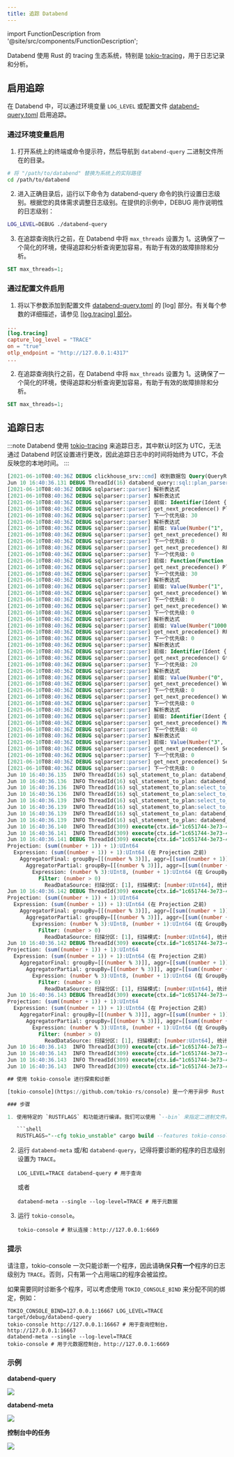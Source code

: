 ```yaml
---
title: 追踪 Databend
---
```

import FunctionDescription from '@site/src/components/FunctionDescription';

<FunctionDescription description="引入或更新: v1.2.199"/>

Databend 使用 Rust 的 tracing 生态系统，特别是 [tokio-tracing](https://github.com/tokio-rs/tracing)，用于日志记录和分析。


## 启用追踪

在 Databend 中，可以通过环境变量 `LOG_LEVEL` 或配置文件 [databend-query.toml](https://github.com/datafuselabs/databend/blob/main/scripts/distribution/configs/databend-query.toml) 启用追踪。

### 通过环境变量启用

1. 打开系统上的终端或命令提示符，然后导航到 `databend-query` 二进制文件所在的目录。

```bash
# 将 "/path/to/databend" 替换为系统上的实际路径
cd /path/to/databend
```

2. 进入正确目录后，运行以下命令为 databend-query 命令的执行设置日志级别。根据您的具体需求调整日志级别。在提供的示例中，DEBUG 用作说明性的日志级别：

```bash
LOG_LEVEL=DEBUG ./databend-query
```

3. 在追踪查询执行之前，在 Databend 中将 `max_threads` 设置为 1。这确保了一个简化的环境，使得追踪和分析查询更加容易，有助于有效的故障排除和分析。

```sql
SET max_threads=1;
```

### 通过配置文件启用

1. 将以下参数添加到配置文件 [databend-query.toml](https://github.com/datafuselabs/databend/blob/main/scripts/distribution/configs/databend-query.toml) 的 [log] 部分。有关每个参数的详细描述，请参见 [[log.tracing] 部分](../04-references/02-node-config/02-query-config.md#logtracing-section)。

```toml title='databend-query.toml'
...
[log.tracing]
capture_log_level = "TRACE"
on = "true"
otlp_endpoint = "http://127.0.0.1:4317"
...
```

2. 在追踪查询执行之前，在 Databend 中将 `max_threads` 设置为 1。这确保了一个简化的环境，使得追踪和分析查询更加容易，有助于有效的故障排除和分析。

```sql
SET max_threads=1;
```

## 追踪日志

:::note
Databend 使用 [tokio-tracing](https://github.com/tokio-rs/tracing) 来追踪日志，其中默认时区为 UTC，无法通过 Databend 时区设置进行更改，因此追踪日志中的时间将始终为 UTC，不会反映您的本地时间。
:::

```sql
[2021-06-10T08:40:36Z DEBUG clickhouse_srv::cmd] 收到数据包 Query(QueryRequest { query_id: "bac2b254-6245-4cae-910d-3e5e979c8b68", client_info: QueryClientInfo { query_kind: 1, initial_user: "", initial_query_id: "", initial_address: "0.0.0.0:0", interface: 1, os_user: "bohu", client_hostname: "thinkpad", client_name: "ClickHouse ", client_version_major: 21, client_version_minor: 4, client_version_patch: 6, client_revision: 54447, http_method: 0, http_user_agent: "", quota_key: "" }, stage: 2, compression: 1, query: "SELECT sum(number+1)+1 from numbers(10000) where number>0 group by number%3;" })
Jun 10 16:40:36.131 DEBUG ThreadId(16) databend_query::sql::plan_parser: query="SELECT sum(number+1)+1 from numbers(10000) where number>0 group by number%3;"
[2021-06-10T08:40:36Z DEBUG sqlparser::parser] 解析表达式
[2021-06-10T08:40:36Z DEBUG sqlparser::parser] 解析表达式
[2021-06-10T08:40:36Z DEBUG sqlparser::parser] 前缀: Identifier(Ident { value: "number", quote_style: None })
[2021-06-10T08:40:36Z DEBUG sqlparser::parser] get_next_precedence() Plus
[2021-06-10T08:40:36Z DEBUG sqlparser::parser] 下一个优先级: 30
[2021-06-10T08:40:36Z DEBUG sqlparser::parser] 解析表达式
[2021-06-10T08:40:36Z DEBUG sqlparser::parser] 前缀: Value(Number("1", false))
[2021-06-10T08:40:36Z DEBUG sqlparser::parser] get_next_precedence() RParen
[2021-06-10T08:40:36Z DEBUG sqlparser::parser] 下一个优先级: 0
[2021-06-10T08:40:36Z DEBUG sqlparser::parser] get_next_precedence() RParen
[2021-06-10T08:40:36Z DEBUG sqlparser::parser] 下一个优先级: 0
[2021-06-10T08:40:36Z DEBUG sqlparser::parser] 前缀: Function(Function { name: ObjectName([Ident { value: "sum", quote_style: None }]), args: [Unnamed(BinaryOp { left: Identifier(Ident { value: "number", quote_style: None }), op: Plus, right: Value(Number("1", false)) })], over: None, distinct: false })
[2021-06-10T08:40:36Z DEBUG sqlparser::parser] get_next_precedence() Plus
[2021-06-10T08:40:36Z DEBUG sqlparser::parser] 下一个优先级: 30
[2021-06-10T08:40:36Z DEBUG sqlparser::parser] 解析表达式
[2021-06-10T08:40:36Z DEBUG sqlparser::parser] 前缀: Value(Number("1", false))
[2021-06-10T08:40:36Z DEBUG sqlparser::parser] get_next_precedence() Word(Word { value: "from", quote_style: None, keyword: FROM })
[2021-06-10T08:40:36Z DEBUG sqlparser::parser] 下一个优先级: 0
[2021-06-10T08:40:36Z DEBUG sqlparser::parser] get_next_precedence() Word(Word { value: "from", quote_style: None, keyword: FROM })
[2021-06-10T08:40:36Z DEBUG sqlparser::parser] 下一个优先级: 0
[2021-06-10T08:40:36Z DEBUG sqlparser::parser] 解析表达式
[2021-06-10T08:40:36Z DEBUG sqlparser::parser] 前缀: Value(Number("10000", false))
[2021-06-10T08:40:36Z DEBUG sqlparser::parser] get_next_precedence() RParen
[2021-06-10T08:40:36Z DEBUG sqlparser::parser] 下一个优先级: 0
[2021-06-10T08:40:36Z DEBUG sqlparser::parser] 解析表达式
[2021-06-10T08:40:36Z DEBUG sqlparser::parser] 前缀: Identifier(Ident { value: "number", quote_style: None })
[2021-06-10T08:40:36Z DEBUG sqlparser::parser] get_next_precedence() Gt
[2021-06-10T08:40:36Z DEBUG sqlparser::parser] 下一个优先级: 20
[2021-06-10T08:40:36Z DEBUG sqlparser::parser] 解析表达式
[2021-06-10T08:40:36Z DEBUG sqlparser::parser] 前缀: Value(Number("0", false))
[2021-06-10T08:40:36Z DEBUG sqlparser::parser] get_next_precedence() Word(Word { value: "group", quote_style: None, keyword: GROUP })
[2021-06-10T08:40:36Z DEBUG sqlparser::parser] 下一个优先级: 0
[2021-06-10T08:40:36Z DEBUG sqlparser::parser] get_next_precedence() Word(Word { value: "group", quote_style: None, keyword: GROUP })
[2021-06-10T08:40:36Z DEBUG sqlparser::parser] 下一个优先级: 0
[2021-06-10T08:40:36Z DEBUG sqlparser::parser] 解析表达式
[2021-06-10T08:40:36Z DEBUG sqlparser::parser] 前缀: Identifier(Ident { value: "number", quote_style: None })
[2021-06-10T08:40:36Z DEBUG sqlparser::parser] get_next_precedence() Mod
[2021-06-10T08:40:36Z DEBUG sqlparser::parser] 下一个优先级: 40
[2021-06-10T08:40:36Z DEBUG sqlparser::parser] 解析表达式
[2021-06-10T08:40:36Z DEBUG sqlparser::parser] 前缀: Value(Number("3", false))
[2021-06-10T08:40:36Z DEBUG sqlparser::parser] get_next_precedence() SemiColon
[2021-06-10T08:40:36Z DEBUG sqlparser::parser] 下一个优先级: 0
[2021-06-10T08:40:36Z DEBUG sqlparser::parser] get_next_precedence() SemiColon
[2021-06-10T08:40:36Z DEBUG sqlparser::parser] 下一个优先级: 0
Jun 10 16:40:36.135  INFO ThreadId(16) sql_statement_to_plan: databend_query::sql::plan_parser: 新建
Jun 10 16:40:36.136  INFO ThreadId(16) sql_statement_to_plan: databend_query::sql::plan_parser: 进入
Jun 10 16:40:36.136  INFO ThreadId(16) sql_statement_to_plan:select_to_plan: databend_query::sql::plan_parser: 新建
Jun 10 16:40:36.136  INFO ThreadId(16) sql_statement_to_plan:select_to_plan: databend_query::sql::plan_parser: 进入
Jun 10 16:40:36.139  INFO ThreadId(16) sql_statement_to_plan:select_to_plan: databend_query::sql::plan_parser: 退出
Jun 10 16:40:36.139  INFO ThreadId(16) sql_statement_to_plan:select_to_plan: databend_query::sql::plan_parser: 关闭 time.busy=2.65ms time.idle=457µs
Jun 10 16:40:36.139  INFO ThreadId(16) sql_statement_to_plan: databend_query::sql::plan_parser: 退出
Jun 10 16:40:36.139  INFO ThreadId(16) sql_statement_to_plan: databend_query::sql::plan_parser: 关闭 time.busy=3.57ms time.idle=453µs
Jun 10 16:40:36.140  INFO ThreadId(309) execute{ctx.id="1c651744-3e73-4b94-9df0-dc031b73c626"}: databend_query::interpreters::interpreter_select: 新建
Jun 10 16:40:36.141  INFO ThreadId(309) execute{ctx.id="1c651744-3e73-4b94-9df0-dc031b73c626"}: databend_query::interpreters::interpreter_select: 进入
Jun 10 16:40:36.141 DEBUG ThreadId(309) execute{ctx.id="1c651744-3e73-4b94-9df0-dc031b73c626"}: databend_query::optimizers::optimizer: 在 ProjectionPushDown 之前
Projection: (sum((number + 1)) + 1):UInt64
  Expression: (sum((number + 1)) + 1):UInt64 (在 Projection 之前)
    AggregatorFinal: groupBy=[[(number % 3)]], aggr=[[sum((number + 1))]]
      AggregatorPartial: groupBy=[[(number % 3)]], aggr=[[sum((number + 1))]]
        Expression: (number % 3):UInt8, (number + 1):UInt64 (在 GroupBy 之前)
          Filter: (number > 0)
            ReadDataSource: 扫描分区: [1], 扫描模式: [number:UInt64], 统计: [read_rows: 10000, read_bytes: 80000]
Jun 10 16:40:36.142 DEBUG ThreadId(309) execute{ctx.id="1c651744-3e73-4b94-9df0-dc031b73c626"}: databend_query::optimizers::optimizer: 在 ProjectionPushDown 之后
Projection: (sum((number + 1)) + 1):UInt64
  Expression: (sum((number + 1)) + 1):UInt64 (在 Projection 之前)
    AggregatorFinal: groupBy=[[(number % 3)]], aggr=[[sum((number + 1))]]
      AggregatorPartial: groupBy=[[(number % 3)]], aggr=[[sum((number + 1))]]
        Expression: (number % 3):UInt8, (number + 1):UInt64 (在 GroupBy 之前)
          Filter: (number > 0)
            ReadDataSource: 扫描分区: [1], 扫描模式: [number:UInt64], 统计: [read_rows: 10000, read_bytes: 80000]
Jun 10 16:40:36.142 DEBUG ThreadId(309) execute{ctx.id="1c651744-3e73-4b94-9df0-dc031b73c626"}: databend_query::optimizers::optimizer: 在 Scatters 之前
Projection: (sum((number + 1)) + 1):UInt64
  Expression: (sum((number + 1)) + 1):UInt64 (在 Projection 之前)
    AggregatorFinal: groupBy=[[(number % 3)]], aggr=[[sum((number + 1))]]
      AggregatorPartial: groupBy=[[(number % 3)]], aggr=[[sum((number + 1))]]
        Expression: (number % 3):UInt8, (number + 1):UInt64 (在 GroupBy 之前)
          Filter: (number > 0)
            ReadDataSource: 扫描分区: [1], 扫描模式: [number:UInt64], 统计: [read_rows: 10000, read_bytes: 80000]
Jun 10 16:40:36.143 DEBUG ThreadId(309) execute{ctx.id="1c651744-3e73-4b94-9df0-dc031b73c626"}: databend_query::optimizers::optimizer: 在 Scatters 之后
Projection: (sum((number + 1)) + 1):UInt64
  Expression: (sum((number + 1)) + 1):UInt64 (在 Projection 之前)
    AggregatorFinal: groupBy=[[(number % 3)]], aggr=[[sum((number + 1))]]
      AggregatorPartial: groupBy=[[(number % 3)]], aggr=[[sum((number + 1))]]
        Expression: (number % 3):UInt8, (number + 1):UInt64 (在 GroupBy 之前)
          Filter: (number > 0)
            ReadDataSource: 扫描分区: [1], 扫描模式: [number:UInt64], 统计: [read_rows: 10000, read_bytes: 80000]
Jun 10 16:40:36.143  INFO ThreadId(309) execute{ctx.id="1c651744-3e73-4b94-9df0-dc031b73c626"}:reschedule: databend_query::interpreters::plan_scheduler: 新建
Jun 10 16:40:36.143  INFO ThreadId(309) execute{ctx.id="1c651744-3e73-4b94-9df0-dc031b73c626"}:reschedule: databend_query::interpreters::plan_scheduler: 进入
Jun 10 16:40:36.143  INFO ThreadId(309) execute{ctx.id="1c651744-3e73-4b94-9df0-dc031b73c626"}:reschedule: databend_query::interpreters::plan_scheduler: 退出
Jun 10 16:40:36.143  INFO ThreadId(309) execute{ctx.id="1c651744-3e73-4b94-9df0-dc031b73c626"

## 使用 tokio-console 进行探索和诊断

[tokio-console](https://github.com/tokio-rs/console) 是一个用于异步 Rust 程序的诊断和调试工具。在使用之前，请确保已安装该工具。

### 步骤

1. 使用特定的 `RUSTFLAGS` 和功能进行编译。我们可以使用 `--bin` 来指定二进制文件。

   ```shell
   RUSTFLAGS="--cfg tokio_unstable" cargo build --features tokio-console
   ```

2. 运行 `databend-meta` 或/和 `databend-query`，记得将要诊断的程序的日志级别设置为 `TRACE`。

   ```shell
   LOG_LEVEL=TRACE databend-query # 用于查询
   ```

   或者

   ```shell
   databend-meta --single --log-level=TRACE # 用于元数据
   ```

3. 运行 `tokio-console`。

   ```shell
   tokio-console # 默认连接：http://127.0.0.1:6669
   ```

### 提示

请注意，tokio-console 一次只能诊断一个程序，因此请确保**只有一个**程序的日志级别为 `TRACE`。否则，只有第一个占用端口的程序会被监控。

如果需要同时诊断多个程序，可以考虑使用 `TOKIO_CONSOLE_BIND` 来分配不同的绑定，例如：

```shell
TOKIO_CONSOLE_BIND=127.0.0.1:16667 LOG_LEVEL=TRACE target/debug/databend-query
tokio-console http://127.0.0.1:16667 # 用于查询控制台，http://127.0.0.1:16667
databend-meta --single --log-level=TRACE
tokio-console # 用于元数据控制台，http://127.0.0.1:6669
```

### 示例

**databend-query**

<img src="/img/tracing/query-console.png"/>

**databend-meta**

<img src="/img/tracing/meta-console.png"/>

**控制台中的任务**

<img src="/img/tracing/task-in-console.png"/>